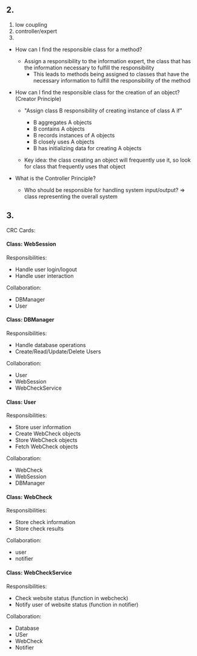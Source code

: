 ## 2.

1. low coupling
2. controller/expert
3. 

- How can I find the responsible class for a method? 
  - Assign a responsibility to the information expert, the
  class that has the information necessary to fulfill the responsibility
    - This leads to methods being assigned to classes that have
    the necessary information to fulfill the responsibility of the method

- How can I find the responsible class for the creation of an object? (Creator Principle)
  - "Assign class B responsibility of creating instance
    of class A if"
    - B aggregates A objects
    - B contains A objects
    - B records instances of A objects
    - B closely uses A objects
    - B has initializing data for creating A objects

  - Key idea: the class creating an object will frequently use it, so look
  for class that frequently uses that object


- What is the Controller Principle?
  - Who should be responsible for handling system input/output?
  => class representing the overall system


## 3.

CRC Cards:

#### Class: WebSession
Responsibilities:
  - Handle user login/logout
  - Handle user interaction

Collaboration: 
  - DBManager
  - User

#### Class: DBManager
Responsibilities:
  - Handle database operations
  - Create/Read/Update/Delete Users

Collaboration:
  - User
  - WebSession
  - WebCheckService

#### Class: User
Responsibilities:
  - Store user information
  - Create WebCheck objects
  - Store WebCheck objects
  - Fetch WebCheck objects

Collaboration:
  - WebCheck
  - WebSession
  - DBManager

#### Class: WebCheck
Responsibilities:
  - Store check information
  - Store check results

Collaboration:
  - user
  - notifier


#### Class: WebCheckService
Responsibilities:
  - Check website status (function in webcheck)
  - Notify user of website status (function in notifier)

Collaboration:
  - Database
  - USer
  - WebCheck
  - Notifier
